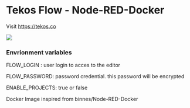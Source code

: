 # Tekos Flow - Node-RED-Docker

Visit https://tekos.co

![](https://i.imgur.com/8j8rXPD.gif)

### Envrionment variables

FLOW_LOGIN : user login to acces to the editor

FLOW_PASSWORD: password credential. this password will be encrypted

ENABLE_PROJECTS: true or false


Docker Image inspired from binnes/Node-RED-Docker


